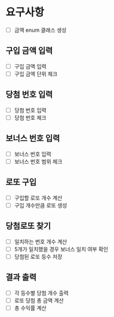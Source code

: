 # 요구사항 
- [ ] 금액 enum 클래스 생성
## 구입 금액 입력
- [ ] 구입 금액 입력
- [ ] 구입 금액 단위 체크
## 당첨 번호 입력
- [ ] 당첨 번호 입력
- [ ] 당첨 번호 체크
## 보너스 번호 입력
- [ ] 보너스 번호 입력
- [ ] 보너스 번호 범위 체크
## 로또 구입
- [ ] 구입할 로또 개수 계산
- [ ] 구입 개수만큼 로또 생성
## 당첨로또 찾기
- [ ] 일치하는 번호 개수 계산
- [ ] 5개가 일치했을 경우 보너스 일치 여부 확인
- [ ] 당첨된 로또 등수 저장
## 결과 출력
- [ ] 각 등수별 당첨 개수 출력
- [ ] 로또 당첨 총 금액 계산
- [ ] 총 수익률 계산

